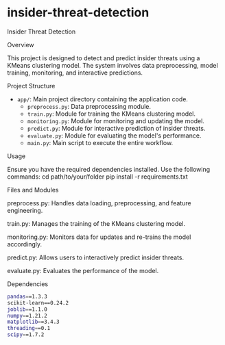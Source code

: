 # insider-threat-detection

Insider Threat Detection

Overview

This project is designed to detect and predict insider threats using a KMeans clustering model. The system involves data preprocessing, model training, monitoring, and interactive predictions.

Project Structure

- `app/`: Main project directory containing the application code.
  - `preprocess.py`: Data preprocessing module.
  - `train.py`: Module for training the KMeans clustering model.
  - `monitoring.py`: Module for monitoring and updating the model.
  - `predict.py`: Module for interactive prediction of insider threats.
  - `evaluate.py`: Module for evaluating the model's performance.
  - `main.py`: Main script to execute the entire workflow.

Usage

Ensure you have the required dependencies installed. Use the following commands:
   cd path/to/your/folder
   pip install -r requirements.txt



Files and Modules

preprocess.py: Handles data loading, preprocessing, and feature engineering.

train.py: Manages the training of the KMeans clustering model.

monitoring.py: Monitors data for updates and re-trains the model accordingly.

predict.py: Allows users to interactively predict insider threats.

evaluate.py: Evaluates the performance of the model.

Dependencies
```bash
pandas==1.3.3
scikit-learn==0.24.2
joblib==1.1.0
numpy==1.21.2
matplotlib==3.4.3
threading==0.1
scipy==1.7.2
```
